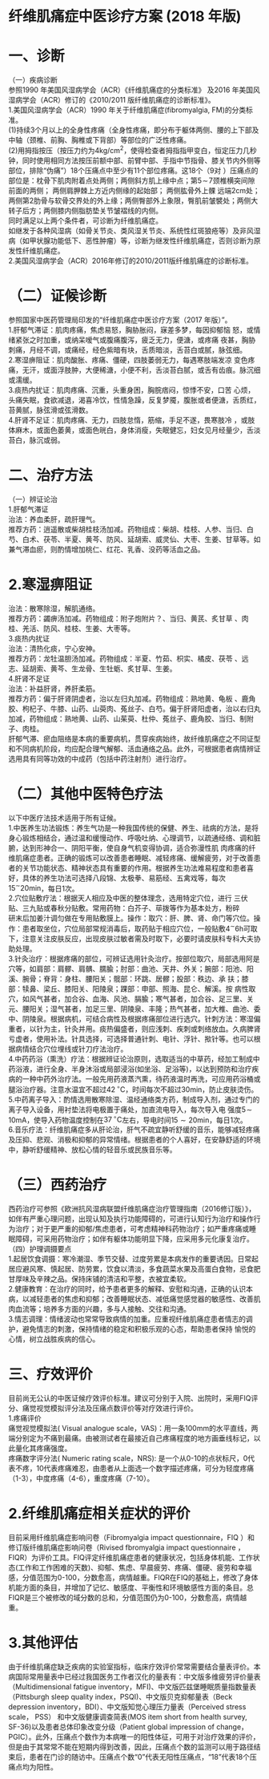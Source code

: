 #   纤维肌痛症中医诊疗方案 (2018 年版)  
# 一、诊断  
（一）疾病诊断  
参照1990 年美国风湿病学会（ACR）《纤维肌痛症的分类标准》 及2016 年美国风湿病学会（ACR）修订的《2010/2011 版纤维肌痛症的诊断标准》。  
1.美国风湿病学会（ACR）1990 年关于纤维肌痛症(fibromyalgia, FM)的分类标准。  
(1)持续3个月以上的全身性疼痛（全身性疼痛，即分布于躯体两侧、腰的上下部及中轴（颈椎、前胸、胸椎或下背部）等部位的广泛性疼痛。  
(2)用拇指按压（按压力约为$4\mathrm{{kg/cm}^{2}}$，使得检查者拇指指甲变白，恒定压力几秒钟，同时使用相同方法按压前额中部、前臂中部、手指中节指骨、膝关节内外侧等部位，排除“伪痛”）18个压痛点中至少有11个部位疼痛。这18个（9对 ）压痛点的部位是：枕骨下肌肉附着点处两侧；两侧斜方肌上缘中点；第$5\!\sim\!7$颈椎横突间隙前面的两侧； 两侧肩胛棘上方近内侧缘的起始部； 两侧肱骨外上髁 远端2cm处；两侧第2肋骨与软骨交界处的外上缘；两侧臀部外上象限，臀肌前皱襞处；两侧大转子后方；两侧膝内侧脂肪垫关节皱褶线的内侧。  
同时满足以上两个条件者，可诊断为纤维肌痛症。  
如继发于各种风湿病（如骨关节炎、类风湿关节炎、系统性红斑狼疮等）及非风湿病（如甲状腺功能低下、恶性肿瘤）等，诊断为继发性纤维肌痛症，否则诊断为原发性纤维肌痛症。  
2.美国风湿病学会（ACR）2016年修订的2010/2011版纤维肌痛症的诊断标准。  
# （二）证候诊断  
参照国家中医药管理局印发的“纤维肌痛症中医诊疗方案（2017 年版）”。  
1.肝郁气滞证：肌肉疼痛，焦虑易怒，胸胁胀闷，寐差多梦，每因抑郁恼 怒，或情绪紧张之时加重，或纳呆嗳气或腹痛腹泻，疲乏无力，便溏，或疼痛 夜甚，胸胁刺痛，月经不调，或痛经，经色紫暗有块，舌质暗淡，舌苔白或腻，脉弦细。  
2.寒湿痹阻证：肌肉酸胀、疼痛、僵硬，四肢萎弱无力，每遇寒肢端发凉 变色疼痛，无汗，或面浮肢肿，大便稀溏，小便不利，舌淡苔白腻，或舌有齿痕。脉沉细或濡缓。  
3.痰热内扰证：肌肉疼痛、沉重，头重身困，胸脘痞闷，惊悸不安，口苦 心烦，头痛失眠，食欲减退，渴喜冷饮，性情急躁，反复梦魇，腹胀或者便溏，舌质红，苔黄腻，脉弦滑或弦滑数。  
4.肝肾不足证：肌肉疼痛、无力，四肢怠惰，筋缩，手足不遂，畏寒肢冷 ，或肢体麻木，或面色萎黄，或面色晄白，身体消瘦，失眠健忘，妇女见月经量少，舌淡苔白，脉沉或弱。  
# 二、治疗方法  
（一）辨证论治  
1.肝郁气滞证  
治法：养血柔肝，疏肝理气。  
推荐方药：逍遥散或柴胡桂枝汤加减。药物组成：柴胡、桂枝、人参、当归、白芍、白术、茯苓、半夏、黄芩、防风、延胡索、威灵仙、大枣、生姜、甘草等。如兼气滞血瘀，则酌情增加桃仁、红花、乳香、没药等活血之品。  
# 2.寒湿痹阻证  
治法：散寒除湿，解肌通络。  
推荐方药：蠲痹汤加减。药物组成：附子炮附片？、当归、黄芪、炙甘草
、肉桂、羌活、防风、桂枝、生姜、大枣等。  
3.痰热内扰证  
治法：清热化痰，宁心安神。  
推荐方药：龙牡温胆汤加减。药物组成：半夏、竹茹、枳实、橘皮、茯苓
、远志、延胡索、黄芩、生龙骨、生牡蛎、炙甘草、生姜。  
4.肝肾不足证  
治法：补益肝肾，养肝柔筋。  
推荐方药：偏于肝肾阴虚者，治以左归丸加减。药物组成：熟地黄、龟板
、鹿角胶、枸杞子、牛膝、山药、山萸肉、菟丝子、白芍。偏于肝肾阳虚者，治以右归丸加减，药物组成：熟地黄、山药、山茱萸、杜仲、菟丝子、鹿角胶、当归、制附子、肉桂。  
肝郁气滞、瘀血阻络是本病的重要病机，贯穿疾病始终，故纤维肌痛症之不同证型和不同病机阶段，均应配合理气解郁、活血通络之品。此外，可根据患者病情辨证选用具有同等功效的中成药（包括中药注射剂）进行治疗。  
# （二）其他中医特色疗法  
以下中医疗法技术适用于所有证候。  
1.中医养生功法锻炼：养生气功是一种我国传统的保健、养生、祛病的方法，是将身心锻炼相结合，通过温和缓慢动作、呼吸吐纳、心理调节，以疏通经络、调和脏腑，达到形神合一、阴阳平衡，使自身气机变得协调，适合弥漫性肌 肉疼痛的纤维肌痛症患者。正确的锻炼可以改善患者睡眠、减轻疼痛、缓解疲劳，对于改善患者的关节功能状态、精神状态具有重要的作用。根据养生功法难易程度和患者喜好，具体的养生功法可选择八段锦、太极拳、易筋经、五禽戏等，每次$15^{\sim}20\mathrm{min}$，每日1次。  
2.穴位贴敷疗法：根据天人相应及中医的整体理念，选用特定穴位，进行 三伏贴、三九贴或春秋分贴敷。常用药物：白芥子、荜拨等作为基本处方，粉碎  
研末后加姜汁调匀做在专用贴敷膜上。操作：取穴：肝、脾、肾、命门等穴位。操作：患者取坐位，穴位局部常规消毒后，取药贴于相应穴位，一般贴敷$4^{\sim}6\mathrm{h}$可取下，注意关注皮肤反应，出现皮肤过敏者需及时取下，必要时请皮肤科专科大夫协助处理。  
3.针灸治疗：根据疼痛的部位，可辨证选用针灸治疗。按部位取穴，局部选用阿是穴等，如肩部：肩髎、肩髃、臑腧；肘部：曲池、天井、外关；腕部：阳池、阳溪、腕骨；脊背：身柱、腰阳关；髋部：环跳、居髎；股部：秩边、承 扶；膝部：犊鼻、梁丘、膝阳关、阳陵泉；踝部：申部、照海、昆仑、解溪。按 病性取穴，如风气甚者，加合谷、血海、风池、膈腧；寒气甚者，加合谷、足三里、关元、腰阳关；湿气甚者，加足三里、阴陵泉、丰隆；热气甚者，加大椎、曲池、委中、阴陵泉。根据病机，可结合病性及根据疼痛部位进行选穴。针刺方法：寒湿偏重者，以针为主，针灸并用。痰热偏盛者，则应浅刺、疾刺或刺络放血。久病脾肾亏虚者，使用补法。针具选择，可选择普通针刺、电针、浮针、揿针等。也可以根据病情结合穴位埋线或针刀疗法治疗。  
4.中药药浴（熏洗）疗法：根据辨证论治原则，选取适当的中草药，经加工制成中药浴液，进行全身、半身沐浴或局部浸浴(如坐浴、足浴等)，以达到预防和治疗疾病的一种中药外治疗法。一般先用药液蒸汽熏，待药液温时再洗，可应用药浴桶或腿浴治疗器。注意水温宜不超过$42\,^{\circ}\mathrm{C}$，时间每次不超过30min，防止皮肤烫伤。  
5.中药离子导入：酌情选用散寒除湿、温经通络类方药，制成导入剂，通过专门的离子导入设备，用衬垫法将电极置于痛处，加直流电导入，每次导入电 强度$5\!\sim\!10\mathrm{mA}$，使导入药物温度控制在$37\,^{\circ}\mathrm{C}$左右，导电时间$15{\sim}20\mathrm{min}$，每日1次。  
6.音乐疗法：纤维肌痛症多从肝论治，肝气不疏宜静听舒缓的音乐，能够减轻疼痛及压抑、悲观、消极和抑郁的异常情绪。根据患者的个人喜好，在安静舒适的环境中，静听舒缓精神、放松心情的轻音乐或民族音乐等。  
# （三）西药治疗  
西药治疗可参照《欧洲抗风湿病联盟纤维肌痛症治疗管理指南（2016修订版）》，如伴有严重心理问题，出现认知及执行功能障碍的，可进行认知行为治疗和操作行为治疗；对于更严重的抑郁/焦虑患者，可考虑精神科药物治疗；如严重疼痛或睡眠障碍，可采用药物治疗；如伴有躯体功能明显下降，应采用多元化康复治疗。  
（四）护理调摄要点  
1.起居饮食调摄：寒冷潮湿、季节交替、过度劳累是本病发作的重要诱因。日常起居应避风寒、慎起居、防劳累，饮食以清淡，多食蔬菜水果及高蛋白食物，忌食肥甘厚味及辛辣之品。保持床铺的清洁和平整，衣被宜柔软。  
2.健康教育：在治疗的同时，给予患者更多的解释、安慰和沟通，正确的认识本病，以减轻患者的焦虑和抑郁；改善睡眠状态、减低痛觉感觉器的敏感性、改善肌肉血流等；培养多方面的兴趣，多与人接触、交往和沟通。  
3.情志调理：情绪波动也常常导致病情的加重。应重视纤维肌痛症患者情志的调护，避免情志的刺激，保持情绪的稳定和积极乐观的心态，帮助患者保持 愉悦的心情，树立战胜疾病的信心。  
# 三、疗效评价  
目前尚无公认的中医证候疗效评价标准。建议可分别于入院、出院时，采用FIQ评分、痛觉视觉模拟评分法及压痛点数评价等对疗效进行评价。  
1.疼痛评价  
痛觉视觉模拟法( Visual analogue scale，VAS)：用一条100mm的水平直线，两端分别定为不痛到最痛。由被测试者在最接近自己疼痛程度的地方画垂线标记，以此量化其疼痛强度。  
疼痛数字评分法( Numeric rating scale，NRS): 是一个从0-10的点状标尺，0代表不疼，10代表疼痛难忍，由患者从上面选一个数字描述疼痛，可分为轻度疼痛（1-3），中度疼痛（4-6），重度疼痛（7-10）。  
# 2.纤维肌痛症相关症状的评价  
目前采用纤维肌痛症影响问卷（Fibromyalgia  impact  questionnaire，FIQ
 ）和修订版纤维肌痛症影响问卷（Rivised fbromyalgia impact questionnaire
 ，FIQR）为评价工具。FIQ评定纤维肌痛症患者的健康状况，包括身体机能、工作状态(工作和工作困难的天数)、抑郁、焦虑、早晨疲劳、疼痛、僵硬、疲劳和幸福感，分值范围为0-100，分数愈高，病情越重。FIQR在FIQ的基础上，修改了身体机能方面的条目，并增加了记忆、敏感度、平衡性和环境敏感性方面的条目。总FIQR是三个被修改的域分数的总和，分值范围仍为0-100，分数愈高，病情越重。  
# 3.其他评估  
由于纤维肌痛症缺乏疾病的实验室指标，临床疗效评价常常需要结合量表评价。本病国际常用量表中已经过我国医务工作者汉化的量表有：中文版多维疲劳评价量表（Multidimensional fatigue inventory，MFI)、中文版匹兹堡睡眠质量指数量表（Pittsburgh sleep quality index，PSQI)、中文版贝克抑郁量表（Beck depression inventory，BDI）、中文版知觉心理压力量表（Perceived stress  scale， PSS） 和中文版健康调查简表(MOS  item  short  from  health  survey,  SF-36)以及患者总体印象改变分级（Patient global impression of change，PGIC）。此外，压痛点个数作为本病唯一的阳性体征，可用于对治疗效果的评价，但是由于其常常不能在短期内得到改善，因此，压痛点个数的监测可以用于路径结束后，患者在门诊的随访中。压痛点个数“0”代表无阳性压痛点，“18”代表18个压痛点均为阳性。  
